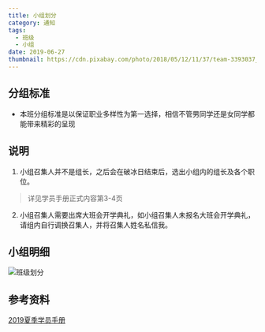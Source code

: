 ```yaml
---
title: 小组划分
category: 通知
tags:
  - 班级
  - 小组
date: 2019-06-27
thumbnail: https://cdn.pixabay.com/photo/2018/05/12/11/37/team-3393037__340.jpg
---
```

## 分组标准
- 本班分组标准是以保证职业多样性为第一选择，相信不管男同学还是女同学都能带来精彩的呈现
<!-- more -->
## 说明
1. 小组召集人并不是组长，之后会在破冰日结束后，选出小组内的组长及各个职位。
> 详见学员手册正式内容第3-4页

2. 小组召集人需要出席大班会开学典礼，如小组召集人未报名大班会开学典礼，请组内自行调换召集人，并将召集人姓名私信我。



## 小组明细

![班级划分](https://first-class.oss-cn-beijing.aliyuncs.com/class1.png)


## 参考资料
[2019夏季学员手册](https://pic1cdn.luojilab.com/html/poster/picGJWnjPlYY3H8GXBwvoGM.html)